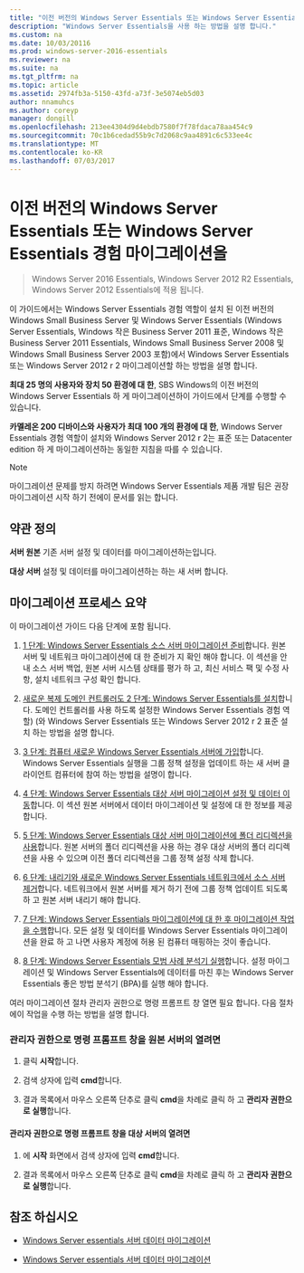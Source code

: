 ```yaml
---
title: "이전 버전의 Windows Server Essentials 또는 Windows Server Essentials 경험 마이그레이션을"
description: "Windows Server Essentials을 사용 하는 방법을 설명 합니다."
ms.custom: na
ms.date: 10/03/20116
ms.prod: windows-server-2016-essentials
ms.reviewer: na
ms.suite: na
ms.tgt_pltfrm: na
ms.topic: article
ms.assetid: 2974fb3a-5150-43fd-a73f-3e5074eb5d03
author: nnamuhcs
ms.author: coreyp
manager: dongill
ms.openlocfilehash: 213ee4304d9d4ebdb7580f7f78fdaca78aa454c9
ms.sourcegitcommit: 70c1b6cedad55b9c7d2068c9aa4891c6c533ee4c
ms.translationtype: MT
ms.contentlocale: ko-KR
ms.lasthandoff: 07/03/2017
---
```

# <a name="migrate-from-previous-versions-to-windows-server-essentials-or-windows-server-essentials-experience"></a>이전 버전의 Windows Server Essentials 또는 Windows Server Essentials 경험 마이그레이션을

>Windows Server 2016 Essentials, Windows Server 2012 R2 Essentials, Windows Server 2012 Essentials에 적용 됩니다.

이 가이드에서는 Windows Server Essentials 경험 역할이 설치 된 이전 버전의 Windows Small Business Server 및 Windows Server Essentials (Windows Server Essentials, Windows 작은 Business Server 2011 표준, Windows 작은 Business Server 2011 Essentials, Windows Small Business Server 2008 및 Windows Small Business Server 2003 포함)에서 Windows Server Essentials 또는 Windows Server 2012 r 2 마이그레이션할 하는 방법을 설명 합니다.  
  
 **최대 25 명의 사용자와 장치 50 환경에 대 한**, SBS Windows의 이전 버전의 Windows Server Essentials 하 게 마이그레이션하이 가이드에서 단계를 수행할 수 있습니다.  
  
 **카멜레온 200 디바이스와 사용자가 최대 100 개의 환경에 대 한**, Windows Server Essentials 경험 역할이 설치와 Windows Server 2012 r 2는 표준 또는 Datacenter edition 하 게 마이그레이션하는 동일한 지침을 따를 수 있습니다.  
  
> [!NOTE]
>  마이그레이션 문제를 방지 하려면 Windows Server Essentials 제품 개발 팀은 권장 마이그레이션 시작 하기 전에이 문서를 읽는 합니다.  
  
## <a name="terms-and-definitions"></a>약관 정의  
 **서버 원본** 기존 서버 설정 및 데이터를 마이그레이션하는입니다.  
  
 **대상 서버** 설정 및 데이터를 마이그레이션하는 하는 새 서버 합니다.  
  
## <a name="migration-process-summary"></a>마이그레이션 프로세스 요약  
 이 마이그레이션 가이드 다음 단계에 포함 됩니다.  
  
1.  [1 단계: Windows Server Essentials 소스 서버 마이그레이션 준비](Step-1--Prepare-your-Source-Server-for-Windows-Server-Essentials-migration.md)합니다.  원본 서버 및 네트워크 마이그레이션에 대 한 준비가 지 확인 해야 합니다. 이 섹션을 안내 소스 서버 백업, 원본 서버 시스템 상태를 평가 하 고, 최신 서비스 팩 및 수정 사항, 설치 네트워크 구성 확인 합니다.  
  
2.  [새로운 복제 도메인 컨트롤러도 2 단계: Windows Server Essentials를 설치](Step-2--Install-Windows-Server-Essentials-as-a-new-replica-domain-controller.md)합니다. 도메인 컨트롤러를 사용 하도록 설정한 Windows Server Essentials 경험 역할) (와 Windows Server Essentials 또는 Windows Server 2012 r 2 표준 설치 하는 방법을 설명 합니다.  
  
3.  [3 단계: 컴퓨터 새로운 Windows Server Essentials 서버에 가입](Step-3--Join-computers-to-the-new-Windows-Server-Essentials-server.md)합니다.  Windows Server Essentials 실행을 그룹 정책 설정을 업데이트 하는 새 서버 클라이언트 컴퓨터에 참여 하는 방법을 설명이 합니다.  
  
4.  [4 단계: Windows Server Essentials 대상 서버 마이그레이션 설정 및 데이터 이동](Step-4--Move-settings-and-data-to-the-Destination-Server-for-Windows-Server-Essentials-migration.md)합니다.  이 섹션 원본 서버에서 데이터 마이그레이션 및 설정에 대 한 정보를 제공합니다.  
  
5.  [5 단계: Windows Server Essentials 대상 서버 마이그레이션에 폴더 리디렉션을 사용](Step-5--Enable-folder-redirection-on-the-Destination-Server-for-Windows-Server-Essentials-migration.md)합니다.  원본 서버의 폴더 리디렉션을 사용 하는 경우 대상 서버의 폴더 리디렉션을 사용 수 있으며 이전 폴더 리디렉션을 그룹 정책 설정 삭제 합니다.  
  
6.  [6 단계: 내리기와 새로운 Windows Server Essentials 네트워크에서 소스 서버 제거](Step-6--Demote-and-remove-the-Source-Server-from-the-new-Windows-Server-Essentials-network.md)합니다.  네트워크에서 원본 서버를 제거 하기 전에 그룹 정책 업데이트 되도록 하 고 원본 서버 내리기 해야 합니다.  
  
7.  [7 단계: Windows Server Essentials 마이그레이션에 대 한 후 마이그레이션 작업을 수행](Step-7--Perform-post-migration-tasks-for-the-Windows-Server-Essentials-migration.md)합니다.  모든 설정 및 데이터를 Windows Server Essentials 마이그레이션을 완료 하 고 나면 사용자 계정에 허용 된 컴퓨터 매핑하는 것이 좋습니다.  
  
8.  [8 단계: Windows Server Essentials 모범 사례 분석기 실행](Step-8--Run-the-Windows-Server-Essentials-Best-Practices-Analyzer.md)합니다.  설정 마이그레이션 및 Windows Server Essentials에 데이터를 마친 후는 Windows Server Essentials 좋은 방법 분석기 (BPA)를 실행 해야 합니다.  
  
 여러 마이그레이션 절차 관리자 권한으로 명령 프롬프트 창 열면 필요 합니다. 다음 절차에이 작업을 수행 하는 방법을 설명 합니다.  
  
###  <a name="BKMK_OpenACommandPromptAsAdmin"></a>관리자 권한으로 명령 프롬프트 창을 원본 서버의 열려면  
  
1.  클릭 **시작**합니다.  
  
2.  검색 상자에 입력 **cmd**합니다.  
  
3.  결과 목록에서 마우스 오른쪽 단추로 클릭 **cmd**을 차례로 클릭 하 고 **관리자 권한으로 실행**합니다.  
  
#### <a name="to-open-a-command-prompt-window-on-the-destination-server-as-an-administrator"></a>관리자 권한으로 명령 프롬프트 창을 대상 서버의 열려면  
  
1.  에 **시작** 화면에서 검색 상자에 입력 **cmd**합니다.  
  
2.  결과 목록에서 마우스 오른쪽 단추로 클릭 **cmd**을 차례로 클릭 하 고 **관리자 권한으로 실행**합니다.  
  
## <a name="see-also"></a>참조 하십시오  
  
-   [Windows Server essentials 서버 데이터 마이그레이션](Migrate-Server-Data-to-Windows-Server-Essentials.md)

-   [Windows Server essentials 서버 데이터 마이그레이션](../migrate/Migrate-Server-Data-to-Windows-Server-Essentials.md)


